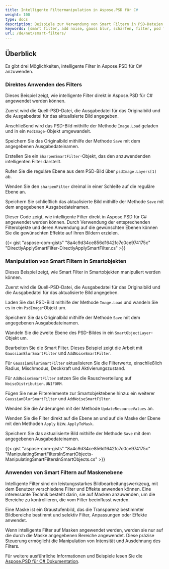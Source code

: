 ```yaml
---
title: Intelligente Filtermanipulation in Aspose.PSD für С#
weight: 100
type: docs
description: Beispiele zur Verwendung von Smart Filtern in PSD-Dateien
keywords: [smart filter, add noise, gauss blur, schärfen, filter, psd filter, psd api, C#, csharp, code-beispiel]
url: /de/net/smart-filters/
---
```


## Überblick

Es gibt drei Möglichkeiten, intelligente Filter in Aspose.PSD für C# anzuwenden.

### Direktes Anwenden des Filters

Dieses Beispiel zeigt, wie intelligente Filter direkt in Aspose.PSD für C# angewendet werden können.

Zuerst wird die Quell-PSD-Datei, die Ausgabedatei für das Originalbild und die Ausgabedatei für das aktualisierte Bild angegeben.

Anschließend wird das PSD-Bild mithilfe der Methode `Image.Load` geladen und in ein `PsdImage`-Objekt umgewandelt.

Speichern Sie das Originalbild mithilfe der Methode `Save` mit dem angegebenen Ausgabedateinamen.

Erstellen Sie ein `SharpenSmartFilter`-Objekt, das den anzuwendenden intelligenten Filter darstellt.

Rufen Sie die reguläre Ebene aus dem PSD-Bild über `psdImage.Layers[1]` ab.

Wenden Sie den `sharpenFilter` dreimal in einer Schleife auf die reguläre Ebene an.

Speichern Sie schließlich das aktualisierte Bild mithilfe der Methode `Save` mit dem angegebenen Ausgabedateinamen.

Dieser Code zeigt, wie intelligente Filter direkt in Aspose.PSD für C# angewendet werden können. Durch Verwendung der entsprechenden Filterobjekte und deren Anwendung auf die gewünschten Ebenen können Sie die gewünschten Effekte auf Ihren Bildern erzielen.

{{< gist "aspose-com-gists" "8a4c9d34ce856d1642fc7c0ce974175c" "DirectlyApplySmartFilter-DirectlyApplySmartFilter.cs" >}}

### Manipulation von Smart Filtern in Smartobjekten

Dieses Beispiel zeigt, wie Smart Filter in Smartobjekten manipuliert werden können.

Zuerst wird die Quell-PSD-Datei, die Ausgabedatei für das Originalbild und die Ausgabedatei für das aktualisierte Bild angegeben.

Laden Sie das PSD-Bild mithilfe der Methode `Image.Load` und wandeln Sie es in ein `PsdImage`-Objekt um.

Speichern Sie das Originalbild mithilfe der Methode `Save` mit dem angegebenen Ausgabedateinamen.

Wandeln Sie die zweite Ebene des PSD-Bildes in ein `SmartObjectLayer`-Objekt um.

Bearbeiten Sie die Smart Filter. Dieses Beispiel zeigt die Arbeit mit `GaussianBlurSmartFilter` und `AddNoiseSmartFilter`.

Für `GaussianBlurSmartFilter` aktualisieren Sie die Filterwerte, einschließlich Radius, Mischmodus, Deckkraft und Aktivierungszustand.

Für `AddNoiseSmartFilter` setzen Sie die Rauschverteilung auf `NoiseDistribution.UNIFORM`.

Fügen Sie neue Filterelemente zur Smartobjektebene hinzu: ein weiterer `GaussianBlurSmartFilter` und `AddNoiseSmartFilter`.

Wenden Sie die Änderungen mit der Methode `UpdateResourceValues` an.

Wenden Sie die Filter direkt auf die Ebene an und auf die Maske der Ebene mit den Methoden `Apply` bzw. `ApplyToMask`.

Speichern Sie das aktualisierte Bild mithilfe der Methode `Save` mit dem angegebenen Ausgabedateinamen.

{{< gist "aspose-com-gists" "8a4c9d34ce856d1642fc7c0ce974175c" "ManipulatingSmartFiltersInSmartObjects-ManipulatingSmartFiltersInSmartObjects.cs" >}}

### Anwenden von Smart Filtern auf Maskenebene

Intelligente Filter sind ein leistungsstarkes Bildbearbeitungswerkzeug, mit dem Benutzer verschiedene Filter und Effekte anwenden können. Eine interessante Technik besteht darin, sie auf Masken anzuwenden, um die Bereiche zu kontrollieren, die vom Filter beeinflusst werden.

Eine Maske ist ein Graustufenbild, das die Transparenz bestimmter Bildbereiche bestimmt und selektiv Filter, Anpassungen oder Effekte anwendet.

Wenn intelligente Filter auf Masken angewendet werden, werden sie nur auf die durch die Maske angegebenen Bereiche angewendet. Diese präzise Steuerung ermöglicht die Manipulation von Intensität und Ausdehnung des Filters.

Für weitere ausführliche Informationen und Beispiele lesen Sie die [Aspose.PSD für C# Dokumentation](https://docs.aspose.com/psd/net/).

